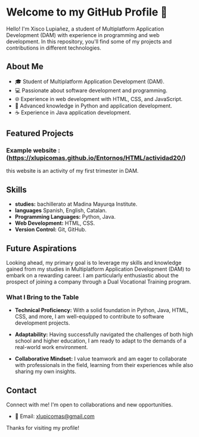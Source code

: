 # Welcome to my GitHub Profile 👋

Hello! I'm Xisco Lupiañez, a student of Multiplatform Application Development (DAM) with experience in programming and web development. In this repository, you'll find some of my projects and contributions in different technologies.

## About Me

- 🎓 Student of Multiplatform Application Development (DAM).
- 💻 Passionate about software development and programming.
- 🌐 Experience in web development with HTML, CSS, and JavaScript.
- 🐍 Advanced knowledge in Python and application development.
- ☕ Experience in Java application development.

## Featured Projects

### Example website :(https://xlupicomas.github.io/Entornos/HTML/actividad20/)
this website is an activity of my first trimester in DAM.

## Skills

- **studies:** bachillerato at Madina Mayurqa Institute.
- **languages** Spanish, English, Catalan.
- **Programming Languages:** Python, Java.
- **Web Development:** HTML, CSS.
- **Version Control:** Git, GitHub.

## Future Aspirations

Looking ahead, my primary goal is to leverage my skills and knowledge gained from my studies in Multiplatform Application Development (DAM) to embark on a rewarding career. I am particularly enthusiastic about the prospect of joining a company through a Dual Vocational Training program.

### What I Bring to the Table

- **Technical Proficiency:** With a solid foundation in Python, Java, HTML, CSS, and more, I am well-equipped to contribute to software development projects.

- **Adaptability:** Having successfully navigated the challenges of both high school and higher education, I am ready to adapt to the demands of a real-world work environment.

- **Collaborative Mindset:** I value teamwork and am eager to collaborate with professionals in the field, learning from their experiences while also sharing my own insights.

## Contact

Connect with me! I'm open to collaborations and new opportunities.

- 📧 Email: xlupicomas@gmail.com

Thanks for visiting my profile!
